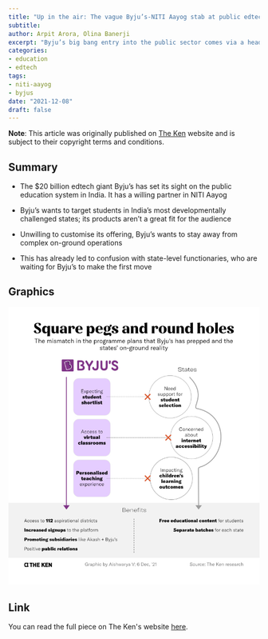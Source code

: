 ```yaml
---
title: "Up in the air: The vague Byju’s-NITI Aayog stab at public edtech"
subtitle: 
author: Arpit Arora, Olina Banerji
excerpt: "Byju’s big bang entry into the public sector comes via a headline-making partnership with NITI Aayog that promises free educational resources. But without inputs from on-ground stakeholders, the programme is seeing a serious mismatch between Byju’s content offerings and the realities of a post-pandemic learning gap."
categories:
- education
- edtech
tags:
- niti-aayog
- byjus
date: "2021-12-08"
draft: false
---
```


**Note**: This article was originally published on [The Ken](https://the-ken.com) website and is subject to their copyright terms and conditions.

## Summary

- The $20 billion edtech giant Byju’s has set its sight on the public education system in India. It has a willing partner in NITI Aayog

- Byju’s wants to target students in India’s most developmentally challenged states; its products aren’t a great fit for the audience

- Unwilling to customise its offering, Byju’s wants to stay away from complex on-ground operations

- This has already led to confusion with state-level functionaries, who are waiting for Byju’s to make the first move

## Graphics

![](mismatch.jpg)

## Link

You can read the full piece on The Ken's website [here](https://the-ken.com/story/up-in-the-air-the-vague-byjus-niti-aayog-stab-at-public-edtech/).
